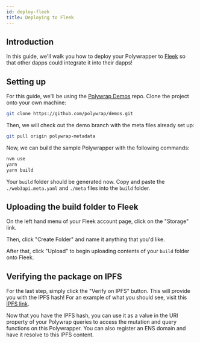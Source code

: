 ```yaml
---
id: deploy-fleek
title: Deploying to Fleek
---
```


## **Introduction**

In this guide, we'll walk you how to deploy your Polywrapper to [Fleek](https://fleek.co/) so that other dapps could integrate it into their dapps!

## **Setting up**

For this guide, we'll be using the [Polywrap Demos](https://github.com/polywrap/demos) repo. Clone the project onto your own machine:

```bash
git clone https://github.com/polywrap/demos.git
```

Then, we will check out the demo branch with the meta files already set up:

```bash
git pull origin polywrap-metadata
```

Now, we can build the sample Polywrapper with the following commands:

```bash
nvm use
yarn
yarn build
```

Your `build` folder should be generated now. Copy and paste the `./web3api.meta.yaml` and `./meta` files into the `build` folder.

## **Uploading the build folder to Fleek**

On the left hand menu of your Fleek account page, click on the "Storage" link.

Then, click "Create Folder" and name it anything that you'd like.

After that, click "Upload" to begin uploading contents of your `build` folder onto Fleek.

## **Verifying the package on IPFS**

For the last step, simply click the "Verify on IPFS" button. This will provide you with the IPFS hash! For an example of what you should see, visit this [IPFS link](https://ipfs.fleek.co/ipfs/QmQLsx7sxkLrXwh8dPmF2MTWJmgB5C2FmWYth11i7oL3vN).

Now that you have the IPFS hash, you can use it as a value in the URI property of your Polywrap queries to access the mutation and query functions on this Polywrapper. You can also register an ENS domain and have it resolve to this IPFS content.

